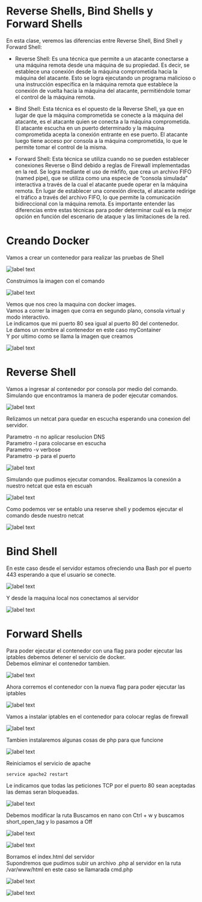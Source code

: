 # Reverse Shells, Bind Shells y Forward Shells

En esta clase, veremos las diferencias entre Reverse Shell, Bind Shell y Forward Shell:

* Reverse Shell: Es una técnica que permite a un atacante conectarse a una máquina remota desde una máquina de su propiedad. Es decir, se establece una conexión desde la máquina comprometida hacia la máquina del atacante. Esto se logra ejecutando un programa malicioso o una instrucción específica en la máquina remota que establece la conexión de vuelta hacia la máquina del atacante, permitiéndole tomar el control de la máquina remota.

* Bind Shell: Esta técnica es el opuesto de la Reverse Shell, ya que en lugar de que la máquina comprometida se conecte a la máquina del atacante, es el atacante quien se conecta a la máquina comprometida. El atacante escucha en un puerto determinado y la máquina comprometida acepta la conexión entrante en ese puerto. El atacante luego tiene acceso por consola a la máquina comprometida, lo que le permite tomar el control de la misma.

* Forward Shell: Esta técnica se utiliza cuando no se pueden establecer conexiones Reverse o Bind debido a reglas de Firewall implementadas en la red. Se logra mediante el uso de mkfifo, que crea un archivo FIFO (named pipe), que se utiliza como una especie de “consola simulada” interactiva a través de la cual el atacante puede operar en la máquina remota. En lugar de establecer una conexión directa, el atacante redirige el tráfico a través del archivo FIFO, lo que permite la comunicación bidireccional con la máquina remota.
Es importante entender las diferencias entre estas técnicas para poder determinar cuál es la mejor opción en función del escenario de ataque y las limitaciones de la red.

# Creando Docker

Vamos a crear un contenedor para realizar las pruebas de Shell

![label text](imgs/01.png)

Construimos la imagen con el comando 

![label text](imgs/02.png)

Vemos que nos creo la maquina con docker images.\
Vamos a correr la imagen que corra en segundo plano, consola virtual y modo interactivo.\
Le indicamos que mi puerto 80 sea igual al puerto 80 del contenedor.\
Le damos un nombre al contenedor en este caso myContainer\
Y por ultimo como se llama la imagen que creamos

![label text](imgs/03.png)

# Reverse Shell

Vamos a ingresar al contenedor por consola por medio del comando. Simulando que encontramos la manera de poder ejecutar comandos.

![label text](imgs/04.png)

Relizamos un netcat para quedar en escucha esperando una conexion del servidor.

Parametro -n no aplicar resolucion DNS\
Parametro -l para colocarse en escucha\
Parametro -v verbose\
Parametro -p para el puerto

![label text](imgs/05.png)

Simulando que pudimos ejecutar comandos. Realizamos la conexión a nuestro netcat que esta en escuah 

![label text](imgs/06.png)

Como podemos ver se entablo una reserve shell y podemos ejecutar el comando desde nuestro netcat

![label text](imgs/07.png)

# Bind Shell

En este caso desde el servidor estamos ofreciendo una Bash por el puerto 443 esperando a que el usuario se conecte.

![label text](imgs/08.png)

Y desde la maquina local nos conectamos al servidor

![label text](imgs/09.png)

# Forward Shells

Para poder ejecutar el contenedor con una flag para poder ejecutar las iptables debemos detener el servicio de docker.\
Debemos eliminar el contenedor tambien.

![label text](imgs/11.png)

Ahora corremos el contenedor con la nueva flag para poder ejecutar las iptables

![label text](imgs/12.png)

Vamos a instalar iptables en el contenedor para colocar reglas de firewall

![label text](imgs/10.png)

Tambien instalaremos algunas cosas de php para que funcione

![label text](imgs/16.png)

Reiniciamos el servicio de apache

```
service apache2 restart
```

Le indicamos que todas las peticiones TCP por el puerto 80 sean aceptadas las demas seran bloqueadas.

![label text](imgs/13.png)

Debemos modificar la ruta 
Buscamos en nano con Ctrl + w y buscamos short_open_tag y lo pasamos a Off

![label text](imgs/17.png)

![label text](imgs/18.png)

Borramos el index.html del servidor\
Supondremos que pudimos subir un archivo .php al servidor en la ruta /var/www/html en este caso se llamarada cmd.php

![label text](imgs/14.png)

![label text](imgs/15.png)




































































